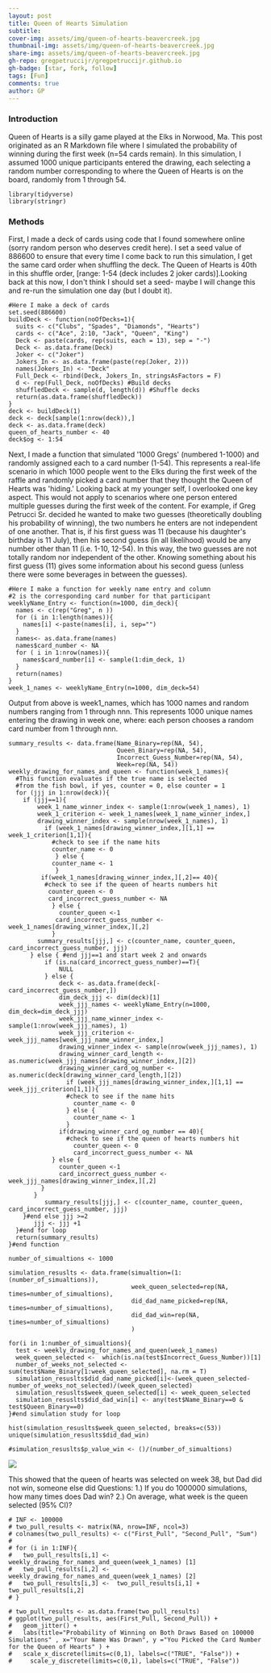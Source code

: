 ```yaml
---
layout: post
title: Queen of Hearts Simulation
subtitle: 
cover-img: assets/img/queen-of-hearts-beavercreek.jpg
thumbnail-img: assets/img/queen-of-hearts-beavercreek.jpg
share-img: assets/img/queen-of-hearts-beavercreek.jpg
gh-repo: gregpetruccijr/gregpetruccijr.github.io
gh-badge: [star, fork, follow]
tags: [Fun]
comments: true
author: GP
---
```



### Introduction
Queen of Hearts is a silly game played at the Elks in Norwood, Ma. This post originated as an R Markdown file where I simulated the probability of winning during the first week (n=54 cards remain). In this simulation, I assumed 1000 unique participants entered the drawing, each selecting a random number corresponding to where the Queen of Hearts is on the board, randomly from 1 through 54. 

```{r, Required R packages}
library(tidyverse)
library(stringr)
```
### Methods

First, I made a deck of cards using code that I found somewhere online (sorry random person who deserves credit here).
I set a seed value of 886600 to ensure that every time I come back to run this simulation, I get the same card order when shuffling the deck. The Queen of Hearts is 40th in this shuffle order, [range: 1-54 (deck includes 2 joker cards)].Looking back at this now, I don't think I should set a seed- maybe I will change this and re-run the simulation one day (but I doubt it). 

```{r, Making the deck of cards}
#Here I make a deck of cards
set.seed(886600) 
buildDeck <- function(noOfDecks=1){
  suits <- c("Clubs", "Spades", "Diamonds", "Hearts")
  cards <- c("Ace", 2:10, "Jack", "Queen", "King")
  Deck <- paste(cards, rep(suits, each = 13), sep = "-")
  Deck <- as.data.frame(Deck)
  Joker <- c("Joker")
  Jokers_In <- as.data.frame(paste(rep(Joker, 2)))
  names(Jokers_In) <- "Deck"
  Full_Deck <- rbind(Deck, Jokers_In, stringsAsFactors = F)
  d <- rep(Full_Deck, noOfDecks) #Build decks
  shuffledDeck <- sample(d, length(d)) #Shuffle decks
  return(as.data.frame(shuffledDeck))
}
deck <- buildDeck(1)
deck <- deck[sample(1:nrow(deck)),]
deck <- as.data.frame(deck)
queen_of_hearts_number <- 40
deck$og <- 1:54
```
Next, I made a function that simulated '1000 Gregs' (numbered 1-1000) and randomly assigned each to a card number (1-54). 
This represents a real-life scenario in which 1000 people went to the Elks during the first week of the raffle and randomly picked a card number that they thought the Queen of Hearts was 'hiding.'
Looking back at my younger self, I overlooked one key aspect. This would not apply to scenarios where one person entered multiple guesses during the first week of the content. 
For example, if Greg Petrucci Sr. decided he wanted to make two guesses (theoretically doubling his probability of winning), the two numbers he enters are not independent of one another. That is, if his first guess was 11 (because his daughter's birthday is 11 July), then his second guess (in all likelihood) would be any number other than 11 (i.e. 1-10, 12-54). In this way, the two guesses are not totally random nor independent of the other. Knowing something about his first guess (11) gives some information about his second guess (unless there were some beverages in between the guesses). 
```{r, Function for Making the weekly name entry and their respective card number}
#Here I make a function for weekly name entry and column 
#2 is the corresponding card number for that participant
weeklyName_Entry <- function(n=1000, dim_deck){
  names <- c(rep("Greg", n ))
  for (i in 1:length(names)){
    names[i] <-paste(names[i], i, sep="") 
  }
  names<- as.data.frame(names)
  names$card_number <- NA
  for ( i in 1:nrow(names)){
    names$card_number[i] <- sample(1:dim_deck, 1)
  }
  return(names)  
}
week_1_names <- weeklyName_Entry(n=1000, dim_deck=54)
```
Output from above is week1_names, which has 1000 names and random numbers ranging from 1 through nnn.
This represents 1000 unique names entering the drawing in week one, where:
each person chooses a random card number from 1 through nnn.

```{r, Function for testing if the randomly sampled name is same as the criterion name}
summary_results <- data.frame(Name_Binary=rep(NA, 54),
                              Queen_Binary=rep(NA, 54), 
                              Incorrect_Guess_Number=rep(NA, 54),
                              Week=rep(NA, 54))
weekly_drawing_for_names_and_queen <- function(week_1_names){ 
  #This function evaluates if the true name is selected
  #from the fish bowl, if yes, counter = 0, else counter = 1
  for (jjj in 1:nrow(deck)){ 
    if (jjj==1){
        week_1_name_winner_index <- sample(1:nrow(week_1_names), 1)
        week_1_criterion <- week_1_names[week_1_name_winner_index,]
        drawing_winner_index <- sample(nrow(week_1_names), 1)
          if (week_1_names[drawing_winner_index,][1,1] == week_1_criterion[1,1]){
            #check to see if the name hits
            counter_name <- 0
             } else {
            counter_name <- 1
             }
         if(week_1_names[drawing_winner_index,][,2]== 40){
          #check to see if the queen of hearts numbers hit
           counter_queen <- 0
           card_incorrect_guess_number <- NA
            } else {
              counter_queen <-1
             card_incorrect_guess_number <- week_1_names[drawing_winner_index,][,2]
            }
        summary_results[jjj,] <- c(counter_name, counter_queen, card_incorrect_guess_number, jjj)
      } else { #end jjj==1 and start week 2 and onwards
          if (is.na(card_incorrect_guess_number)==T){ 
              NULL
          } else {
              deck <- as.data.frame(deck[-card_incorrect_guess_number,]) 
              dim_deck_jjj <- dim(deck)[1]
              week_jjj_names <- weeklyName_Entry(n=1000, dim_deck=dim_deck_jjj)
              week_jjj_name_winner_index <- sample(1:nrow(week_jjj_names), 1)
              week_jjj_criterion <- week_jjj_names[week_jjj_name_winner_index,]
              drawing_winner_index <- sample(nrow(week_jjj_names), 1)
              drawing_winner_card_length <- as.numeric(week_jjj_names[drawing_winner_index,][2])
              drawing_winner_card_og_number <- as.numeric(deck[drawing_winner_card_length,][2])
                if (week_jjj_names[drawing_winner_index,][1,1] == week_jjj_criterion[1,1]){ 
                #check to see if the name hits
                  counter_name <- 0 
                } else { 
                  counter_name <- 1 
                }
              if(drawing_winner_card_og_number == 40){ 
                #check to see if the queen of hearts numbers hit 
                  counter_queen <- 0 
                  card_incorrect_guess_number <- NA 
            } else { 
              counter_queen <-1 
              card_incorrect_guess_number <- week_jjj_names[drawing_winner_index,][,2] 
         }
       }
          summary_results[jjj,] <- c(counter_name, counter_queen, card_incorrect_guess_number, jjj)
    }#end else jjj >=2
       jjj <- jjj +1
  }#end for loop
  return(summary_results)
}#end function  
```

```{r. Do simulation studies}
number_of_simualtions <- 1000

simulation_resuslts <- data.frame(simualtion=(1:(number_of_simualtions)), 
                                  week_queen_selected=rep(NA, times=number_of_simualtions),
                                  did_dad_name_picked=rep(NA, times=number_of_simualtions),
                                  did_dad_win=rep(NA, times=number_of_simualtions)
                                  )

for(i in 1:number_of_simualtions){
  test <- weekly_drawing_for_names_and_queen(week_1_names) 
  week_queen_selected <-  which(is.na(test$Incorrect_Guess_Number))[1]
  number_of_weeks_not_selected <- sum(test$Name_Binary[1:week_queen_selected], na.rm = T)
  simulation_resuslts$did_dad_name_picked[i]<-(week_queen_selected-number_of_weeks_not_selected)/(week_queen_selected)
  simulation_resuslts$week_queen_selected[i] <- week_queen_selected
  simulation_resuslts$did_dad_win[i] <- any(test$Name_Binary==0 & test$Queen_Binary==0)
}#end simulation study for loop

hist(simulation_resuslts$week_queen_selected, breaks=c(53))
unique(simulation_resuslts$did_dad_win)

#simulation_resuslts$p_value_win <- ()/(number_of_simualtions)
```

![](assets/img/QoHResultsFig.png)

This showed that the queen of hearts was selected on week 38, but Dad did not win, someone else did
Questions:
1.) If you do 1000000 simulations, how many times does Dad win? 
2.) On average, what week is the queen selected (95% CI)?

```{r, Not sure what I was trying to do here...}
# INF <- 100000
# two_pull_results <- matrix(NA, nrow=INF, ncol=3)
# colnames(two_pull_results) <- c("First_Pull", "Second_Pull", "Sum")
# 
# for (i in 1:INF){
#   two_pull_results[i,1] <- weekly_drawing_for_names_and_queen(week_1_names) [1]
#   two_pull_results[i,2] <- weekly_drawing_for_names_and_queen(week_1_names) [2]
#   two_pull_results[i,3] <-  two_pull_results[i,1] + two_pull_results[i,2]
# }
```


```{r, make the figure?}
# two_pull_results <- as.data.frame(two_pull_results)
# ggplot(two_pull_results, aes(First_Pull, Second_Pull)) + 
#   geom_jitter() + 
#   labs(title="Probability of Winning on Both Draws Based on 100000 Simulations" , x="Your Name Was Drawn", y ="You Picked the Card Number for the Queen of Hearts" ) +
#   scale_x_discrete(limits=c(0,1), labels=c("TRUE", "False")) +
#     scale_y_discrete(limits=c(0,1), labels=c("TRUE", "False")) 
```

 
